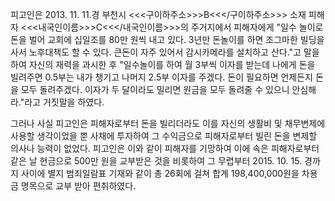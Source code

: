 피고인은 2013. 11. 11.경 부천시 <<<구이하주소>>>B<<</구이하주소>>> 소재 피해자 <<<내국인이름>>>C<<</내국인이름>>>의 주거지에서 피해자에게 "일수 놀이로 돈을 벌어 교회에 십일조를 80만 원씩 내고 있다. 3년만 돈놀이를 하면 조그마한 빌딩을 사서 노후대책도 할 수 있다. 큰돈이 자주 있어서 감시카메라를 설치하고 산다."고 말을 하여 자신의 재력을 과시한 후 "일수놀이를 하여 월 3부씩 이자를 받는데 나에게 돈을 빌려주면 0.5부는 내가 챙기고 나머지 2.5부 이자를 주겠다. 돈이 필요하면 언제든지 돈을 모두 돌려주겠다. 이자가 두 달이라도 밀리면 원금을 모두 돌려줄 수 있으니 안심해라."라고 거짓말을 하였다.

그러나 사실 피고인은 피해자로부터 돈을 빌리더라도 이를 자신의 생활비 및 채무변제에 사용할 생각이었을 뿐 사채에 투자하여 그 수익금으로 피해자로부터 빌린 돈을 변제할 의사나 능력이 없었다.
피고인은 이와 같이 피해자를 기망하여 이에 속은 피해자로부터 같은 날 현금으로 500만 원을 교부받은 것을 비롯하여 그 무렵부터 2015. 10. 15. 경까지 사이에 별지 범죄일람표 기재와 같이 총 26회에 걸쳐 합계 198,400,000원을 차용금 명목으로 교부 받아 편취하였다.